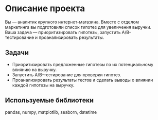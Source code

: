 # Описание проекта
Вы — аналитик крупного интернет-магазина. Вместе с отделом маркетинга вы подготовили список гипотез для увеличения выручки. Ваша задача — приоритизировать гипотезы, запустить A/B-тестирование и проанализировать результаты.

## Задачи
- Приоритизировать предложенные гипотезы по их потенциальному влиянию на выручку.
- Запустить A/B-тестирование для проверки гипотез.
- Проанализировать результаты тестов и сделать выводы о влиянии каждой гипотезы на выручку.

## Используемые библиотеки
pandas, numpy, matplotlib, seaborn, datetime  

